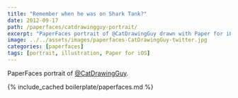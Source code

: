 ```yaml
---
title: "Remember when he was on Shark Tank?"
date: 2012-09-17
path: /paperfaces/catdrawingguy-portrait/
excerpt: "PaperFaces portrait of @CatDrawingGuy drawn with Paper for iOS on an iPad."
image: ../../assets/images/paperfaces-CatDrawingGuy-twitter.jpg
categories: [paperfaces]
tags: [portrait, illustration, Paper for iOS]
---
```


PaperFaces portrait of [@CatDrawingGuy](https://twitter.com/CatDrawingGuy).

{% include_cached boilerplate/paperfaces.md %}
